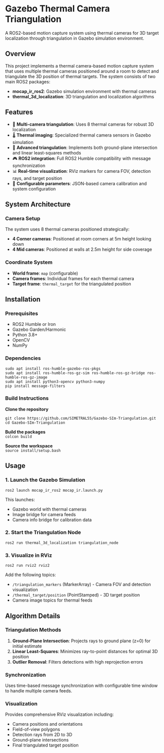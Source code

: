 # Gazebo Thermal Camera Triangulation

A ROS2-based motion capture system using thermal cameras for 3D target localization through triangulation in Gazebo simulation environment.

## Overview

This project implements a thermal camera-based motion capture system that uses multiple thermal cameras positioned around a room to detect and triangulate the 3D position of thermal targets. The system consists of two main ROS2 packages:

- **mocap_ir_ros2**: Gazebo simulation environment with thermal cameras
- **thermal_3d_localization**: 3D triangulation and localization algorithms

## Features

- 🎯 **Multi-camera triangulation**: Uses 8 thermal cameras for robust 3D localization
- 🌡️ **Thermal imaging**: Specialized thermal camera sensors in Gazebo simulation
- 📐 **Advanced triangulation**: Implements both ground-plane intersection and linear least-squares methods
- 🎮 **ROS2 integration**: Full ROS2 Humble compatibility with message synchronization
- 📊 **Real-time visualization**: RViz markers for camera FOV, detection rays, and target position
- 🔧 **Configurable parameters**: JSON-based camera calibration and system configuration

## System Architecture

### Camera Setup
The system uses 8 thermal cameras positioned strategically:
- **4 Corner cameras**: Positioned at room corners at 5m height looking down
- **4 Mid cameras**: Positioned at walls at 2.5m height for side coverage

### Coordinate System
- **World frame**: `map` (configurable)
- **Camera frames**: Individual frames for each thermal camera
- **Target frame**: `thermal_target` for the triangulated position

## Installation

### Prerequisites
- ROS2 Humble or Iron
- Gazebo Garden/Harmonic
- Python 3.8+
- OpenCV
- NumPy

### Dependencies
```sudo apt install ros-humble-gazebo-ros-pkgs```\
```sudo apt install ros-humble-ros-gz-sim ros-humble-ros-gz-bridge ros-humble-ros-gz-image```\
```sudo apt install python3-opencv python3-numpy```\
```pip install message-filters```


### Build Instructions
**Clone the repository**

```git clone https://github.com/SIMETRAL55/Gazebo-SIm-Triangulation.git```\
```cd Gazebo-SIm-Triangulation```

**Build the packages**\
```colcon build```

**Source the workspace**\
```source install/setup.bash```


## Usage

### 1. Launch the Gazebo Simulation
```ros2 launch mocap_ir_ros2 mocap_ir.launch.py```

This launches:
- Gazebo world with thermal cameras
- Image bridge for camera feeds
- Camera info bridge for calibration data

### 2. Start the Triangulation Node
```ros2 run thermal_3d_localization triangulation_node```

### 3. Visualize in RViz
```ros2 run rviz2 rviz2```

Add the following topics:
- `/triangulation_markers` (MarkerArray) - Camera FOV and detection visualization
- `/thermal_target/position` (PointStamped) - 3D target position
- Camera image topics for thermal feeds


## Algorithm Details

### Triangulation Methods

1. **Ground-Plane Intersection**: Projects rays to ground plane (z=0) for initial estimate
2. **Linear Least-Squares**: Minimizes ray-to-point distances for optimal 3D position
3. **Outlier Removal**: Filters detections with high reprojection errors

### Synchronization
Uses time-based message synchronization with configurable time window to handle multiple camera feeds.

### Visualization
Provides comprehensive RViz visualization including:
- Camera positions and orientations
- Field-of-view polygons
- Detection rays from 2D to 3D
- Ground-plane intersections
- Final triangulated target position

